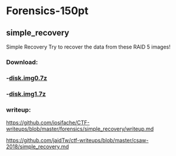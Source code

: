 # Forensics-150pt
## simple_recovery
Simple Recovery Try to recover the data from these RAID 5 images!
### Download: 
### -[disk.img0.7z](/disk.img0.7z)
### -[disk.img1.7z](/disk.img1.7z)

### writeup:

https://github.com/iosifache/CTF-writeups/blob/master/forensics/simple_recovery/writeup.md

https://github.com/jaidTw/ctf-writeups/blob/master/csaw-2018/simple_recovery.md

